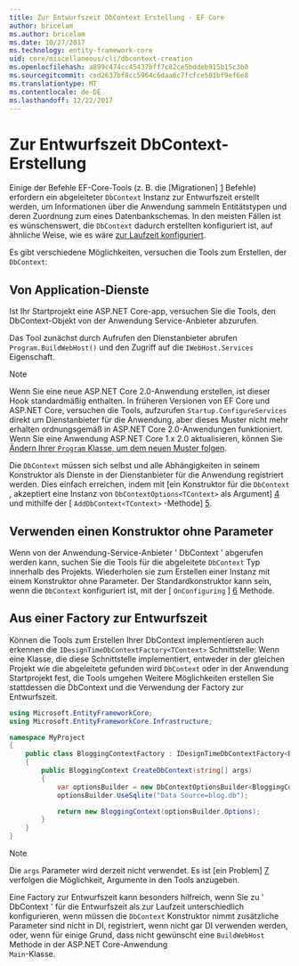```yaml
---
title: Zur Entwurfszeit DbContext Erstellung - EF Core
author: bricelam
ms.author: bricelam
ms.date: 10/27/2017
ms.technology: entity-framework-core
uid: core/miscellaneous/cli/dbcontext-creation
ms.openlocfilehash: a899c474cc45437bff7c82ce5bddeb915b15c3b0
ms.sourcegitcommit: ced2637bf8cc5964c6daa6c7fcfce501bf9ef6e8
ms.translationtype: MT
ms.contentlocale: de-DE
ms.lasthandoff: 12/22/2017
---
```

<a name="design-time-dbcontext-creation"></a>Zur Entwurfszeit DbContext-Erstellung
==============================
Einige der Befehle EF-Core-Tools (z. B. die [Migrationen] [ 1] Befehle) erfordern ein abgeleiteter `DbContext` Instanz zur Entwurfszeit erstellt werden, um Informationen über die Anwendung sammeln Entitätstypen und deren Zuordnung zum eines Datenbankschemas. In den meisten Fällen ist es wünschenswert, die `DbContext` dadurch erstellten konfiguriert ist, auf ähnliche Weise, wie es wäre [zur Laufzeit konfiguriert][2].

Es gibt verschiedene Möglichkeiten, versuchen die Tools zum Erstellen, der `DbContext`:

<a name="from-application-services"></a>Von Application-Dienste
-------------------------
Ist Ihr Startprojekt eine ASP.NET Core-app, versuchen Sie die Tools, den DbContext-Objekt von der Anwendung Service-Anbieter abzurufen.

Das Tool zunächst durch Aufrufen den Dienstanbieter abrufen `Program.BuildWebHost()` und den Zugriff auf die `IWebHost.Services` Eigenschaft.

> [!NOTE]
> Wenn Sie eine neue ASP.NET Core 2.0-Anwendung erstellen, ist dieser Hook standardmäßig enthalten. In früheren Versionen von EF Core und ASP.NET Core, versuchen die Tools, aufzurufen `Startup.ConfigureServices` direkt um Dienstanbieter für die Anwendung, aber dieses Muster nicht mehr erhalten ordnungsgemäß in ASP.NET Core 2.0-Anwendungen funktioniert. Wenn Sie eine Anwendung ASP.NET Core 1.x 2.0 aktualisieren, können Sie [Ändern Ihrer `Program` Klasse, um dem neuen Muster folgen][3].

Die `DbContext` müssen sich selbst und alle Abhängigkeiten in seinem Konstruktor als Dienste in der Dienstanbieter für die Anwendung registriert werden. Dies einfach erreichen, indem mit [ein Konstruktor für die `DbContext` , akzeptiert eine Instanz von `DbContextOptions<TContext>` als Argument] [ 4] und mithilfe der [ `AddDbContext<TContext>` -Methode] [5].

<a name="using-a-constructor-with-no-parameters"></a>Verwenden einen Konstruktor ohne Parameter
--------------------------------------
Wenn von der Anwendung-Service-Anbieter ' DbContext ' abgerufen werden kann, suchen Sie die Tools für die abgeleitete `DbContext` Typ innerhalb des Projekts. Wiederholen sie zum Erstellen einer Instanz mit einem Konstruktor ohne Parameter. Der Standardkonstruktor kann sein, wenn die `DbContext` konfiguriert ist, mit der [ `OnConfiguring` ] [ 6] Methode.

<a name="from-a-design-time-factory"></a>Aus einer Factory zur Entwurfszeit
--------------------------
Können die Tools zum Erstellen Ihrer DbContext implementieren auch erkennen die `IDesignTimeDbContextFactory<TContext>` Schnittstelle: Wenn eine Klasse, die diese Schnittstelle implementiert, entweder in der gleichen Projekt wie die abgeleitete gefunden wird `DbContext` oder in der Anwendung Startprojekt fest, die Tools umgehen Weitere Möglichkeiten erstellen Sie stattdessen die DbContext und die Verwendung der Factory zur Entwurfszeit.

``` csharp
using Microsoft.EntityFrameworkCore;
using Microsoft.EntityFrameworkCore.Infrastructure;

namespace MyProject
{
    public class BloggingContextFactory : IDesignTimeDbContextFactory<BloggingContext>
    {
        public BloggingContext CreateDbContext(string[] args)
        {
            var optionsBuilder = new DbContextOptionsBuilder<BloggingContext>();
            optionsBuilder.UseSqlite("Data Source=blog.db");

            return new BloggingContext(optionsBuilder.Options);
        }
    }
}
```

> [!NOTE]
> Die `args` Parameter wird derzeit nicht verwendet. Es ist [ein Problem] [ 7] verfolgen die Möglichkeit, Argumente in den Tools anzugeben.

Eine Factory zur Entwurfszeit kann besonders hilfreich, wenn Sie zu ' DbContext ' für die Entwurfszeit als zur Laufzeit unterschiedlich konfigurieren, wenn müssen die `DbContext` Konstruktor nimmt zusätzliche Parameter sind nicht in DI, registriert, wenn nicht gar DI verwenden werden, oder, wenn für einige Grund, dass nicht gewünscht eine `BuildWebHost` Methode in der ASP.NET Core-Anwendung  
`Main`-Klasse.

  [1]: xref:core/managing-schemas/migrations/index
  [2]: xref:core/miscellaneous/configuring-dbcontext
  [3]: https://docs.microsoft.com/aspnet/core/migration/1x-to-2x/#update-main-method-in-programcs
  [4]: xref:core/miscellaneous/configuring-dbcontext#constructor-argument
  [5]: xref:core/miscellaneous/configuring-dbcontext#using-dbcontext-with-dependency-injection
  [6]: xref:core/miscellaneous/configuring-dbcontext#onconfiguring
  [7]: https://github.com/aspnet/EntityFrameworkCore/issues/8332
